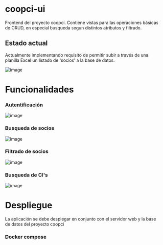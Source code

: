 # coopci-ui

Frontend del proyecto coopci. Contiene vistas para las operaciones básicas de CRUD, en especial busqueda segun distintos atributos y filtrado.

## Estado actual
Actualmente implementando requisito de permitir subir a través de una planilla Excel un listado de 'socios' a la base de datos.

![image](https://user-images.githubusercontent.com/53882048/154828061-4d462ab2-068f-4de4-92a8-32233c31c3b8.png)




# Funcionalidades

### Autentificación
![image](https://user-images.githubusercontent.com/53882048/154561736-6cf48b1b-b788-423f-9071-1b0f4b71d583.png)

### Busqueda de socios
![image](https://user-images.githubusercontent.com/53882048/154562309-a787e91e-f7a1-4ba6-844c-2e5a94188b9c.png)

### Filtrado de socios
![image](https://user-images.githubusercontent.com/53882048/154562495-aaa34e10-6a17-49f8-b139-33697ec30090.png)

### Busqueda de CI's
![image](https://user-images.githubusercontent.com/53882048/154562956-d3ffcf76-5dbb-457d-942c-4b64abcd95d5.png)


# Despliegue

La aplicación se debe desplegar en conjunto con el servidor web y la base de datos del proyecto coopci

### Docker compose
